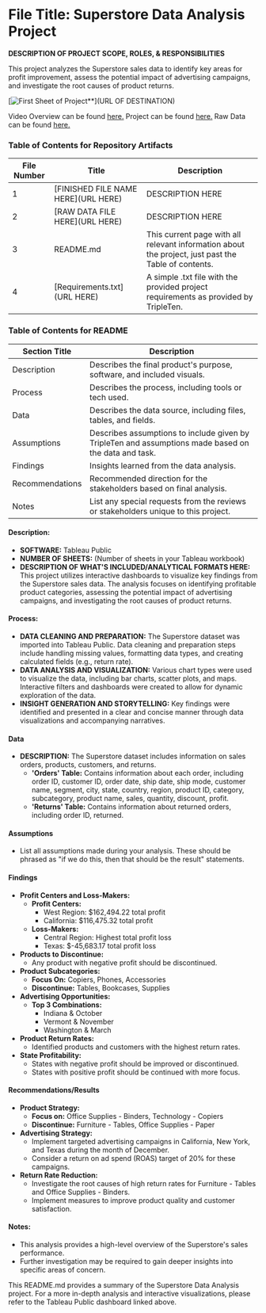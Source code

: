 # File Title: Superstore Data Analysis Project

**DESCRIPTION OF PROJECT SCOPE, ROLES, & RESPONSIBILITIES**

This project analyzes the Superstore sales data to identify key areas for profit improvement, assess the potential impact of advertising campaigns, and investigate the root causes of product returns.

[<img src="URL OF IMAGE" alt="First Sheet of Project**">](URL OF DESTINATION)

Video Overview can be found <a href='URL HERE'><u>here</u>.</a>
Project can be found <a href='URL HERE'><u>here</u>.</a>
Raw Data can be found <a href='URL HERE'><u>here</u>.</a>

### Table of Contents for Repository Artifacts

| File Number | Title | Description |
|---|---|---|
| 1 | [FINISHED FILE NAME HERE](URL HERE) | DESCRIPTION HERE |
| 2 | [RAW DATA FILE HERE](URL HERE) | DESCRIPTION HERE |
| 3 | README.md | This current page with all relevant information about the project, just past the Table of contents. |
| 4 | [Requirements.txt](URL HERE) | A simple .txt file with the provided project requirements as provided by TripleTen. |

### Table of Contents for README

| Section Title | Description |
|---|---|
| Description | Describes the final product's purpose, software, and included visuals. |
| Process | Describes the process, including tools or tech used. |
| Data | Describes the data source, including files, tables, and fields. |
| Assumptions | Describes assumptions to include given by TripleTen and assumptions made based on the data and task. |
| Findings | Insights learned from the data analysis. |
| Recommendations | Recommended direction for the stakeholders based on final analysis. |
| Notes | List any special requests from the reviews or stakeholders unique to this project. |

#### Description:

* **SOFTWARE:** Tableau Public
* **NUMBER OF SHEETS:** (Number of sheets in your Tableau workbook)
* **DESCRIPTION OF WHAT'S INCLUDED/ANALYTICAL FORMATS HERE:** This project utilizes interactive dashboards to visualize key findings from the Superstore sales data. The analysis focuses on identifying profitable product categories, assessing the potential impact of advertising campaigns, and investigating the root causes of product returns.

#### Process:

* **DATA CLEANING AND PREPARATION:** The Superstore dataset was imported into Tableau Public. Data cleaning and preparation steps include handling missing values, formatting data types, and creating calculated fields (e.g., return rate).
* **DATA ANALYSIS AND VISUALIZATION:** Various chart types were used to visualize the data, including bar charts, scatter plots, and maps. Interactive filters and dashboards were created to allow for dynamic exploration of the data.
* **INSIGHT GENERATION AND STORYTELLING:** Key findings were identified and presented in a clear and concise manner through data visualizations and accompanying narratives.

#### Data

* **DESCRIPTION:** The Superstore dataset includes information on sales orders, products, customers, and returns.
    * **'Orders' Table:** Contains information about each order, including order ID, customer ID, order date, ship date, ship mode, customer name, segment, city, state, country, region, product ID, category, subcategory, product name, sales, quantity, discount, profit.
    * **'Returns' Table:** Contains information about returned orders, including order ID, returned.

#### Assumptions

* List all assumptions made during your analysis.  These should be phrased as "if we do this, then that should be the result" statements.

#### Findings

* **Profit Centers and Loss-Makers:**
    * **Profit Centers:** 
        * West Region: $162,494.22 total profit
        * California: $116,475.32 total profit
    * **Loss-Makers:** 
        * Central Region: Highest total profit loss
        * Texas: $-45,683.17 total profit loss
* **Products to Discontinue:**
    * Any product with negative profit should be discontinued. 
* **Product Subcategories:**
    * **Focus On:** Copiers, Phones, Accessories
    * **Discontinue:** Tables, Bookcases, Supplies
* **Advertising Opportunities:**
    * **Top 3 Combinations:**
        * Indiana & October 
        * Vermont & November
        * Washington & March
* **Product Return Rates:**
    * Identified products and customers with the highest return rates. 
* **State Profitability:**
    * States with negative profit should be improved or discontinued.
    * States with positive profit should be continued with more focus.

#### Recommendations/Results

* **Product Strategy:**
    * **Focus on:** Office Supplies - Binders, Technology - Copiers
    * **Discontinue:** Furniture - Tables, Office Supplies - Paper
* **Advertising Strategy:**
    * Implement targeted advertising campaigns in California, New York, and Texas during the month of December. 
    * Consider a return on ad spend (ROAS) target of 20% for these campaigns.
* **Return Rate Reduction:**
    * Investigate the root causes of high return rates for Furniture - Tables and Office Supplies - Binders. 
    * Implement measures to improve product quality and customer satisfaction.

#### Notes:

* This analysis provides a high-level overview of the Superstore's sales performance. 
* Further investigation may be required to gain deeper insights into specific areas of concern.

This README.md provides a summary of the Superstore Data Analysis project. For a more in-depth analysis and interactive visualizations, please refer to the Tableau Public dashboard linked above.
